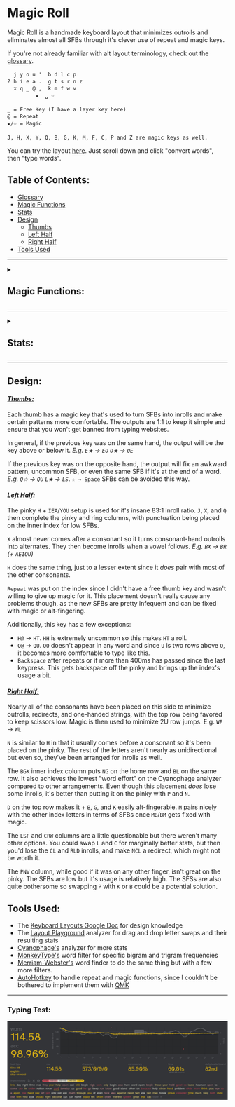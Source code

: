 # Magic Roll
Magic Roll is a handmade keyboard layout that minimizes outrolls and eliminates almost all SFBs through it's clever use of repeat and magic keys.

If you're not already familiar with alt layout terminology, check out the [glossary](glossary.md).
```
  j y o u '  b d l c p 
? h i e a .  g t s r n z
  x q _ @ ,  k m f w v
         ★  ␣ ☆

_ = Free Key (I have a layer key here)
@ = Repeat
★/☆ = Magic

J, H, X, Y, Q, B, G, K, M, F, C, P and Z are magic keys as well.
```
You can try the layout [here](https://keyboard-layout-try-out.pages.dev/?l0r0=q+w+e+r+t++y+u+i+o+p&l0r1=a+s+d+f+g++h+j+k+l+%3B+%27&l0r2=z+x+c+v+b++n+m+%2C+.+%2F&l1r0=j+y+o+u+%27++k+d+l+c+p&l1r1=h+i+e+a+.++g+t+s+r+n+z&l1r2=x+q+++++%2C++b+m+f+w+v&z=z). Just scroll down and click "convert words", then "type words".
## Table of Contents:
- [Glossary](glossary.md)
- [Magic Functions](#magic-functions)
- [Stats](#stats)
- [Design](#design)
  - [Thumbs](#thumbs)
  - [Left Half](#left-half)
  - [Right Half](#right-half)
- [Tools Used](#tools-used)
---

<details>
  <summary><h2>Magic Functions:</h2></summary>

```
★:          ☆:           B:           G:           J:           P:           Q:           X:
--------     --------     --------     --------     --------     --------     --------     --------
★ → Shift   --------     CB → CK      CG → CH       MJ → MM     BP → BV       @Q → @U     @X → @A
☆★ → ␣     ★☆ → U      SB → SW      PG → PH       RJ → RV     DP → DV       BQ → BM     BX → BL
.★ → ."     .☆ → ..      --------     SG → SC      SJ → SS                   LQ → LF     CX → CR
,★ → ,"     --------                  TG → TC       TJ → TG                   WQ → WB     DX → DW
?★ → ?"     --------     C:           --------      WJ → WN                   XQ → XR     GX → GL
!★ → !"     --------     --------                                                         KX → KT
@★ → @"     --------     SC → SF      M:            K:                                    LX → LV
"★ → "A     --------     --------     --------      --------                              MX → MB
(★ → (A     --------                  FM → FL       MK → MB                               PX → PH
A★ → AU     A☆ → A.      F:          --------                                             RX → RP
B★ → BT     --------     -------                                                          SX → SP
--------    C☆ → CC      VF → VL      H:                                                  TX → TW
D★ → DS     D☆ → DM      WF → WL     --------                                             WX → WR
E★ → EO     E☆ → EY                  BH → BR                                              --------
--------    F☆ → FL           	      DH → DR                                              
G★ → GS     G☆ → GM                  FH → FR                                              Y:
H★ → H?     H☆ → HH                  GH → GR                                              --------
I★ → IQ     I☆ → IY          	      KH → KN                                              JY → JI
--------    J☆ → JO                   LH → LL                                              --------
K★ → KG     --------                  MH → MP                                             
L★ → LS     L☆ → LS                  PH → PR                                              Z:      
M★ → MP     M☆ → MP                  RH → RR                                              --------
N★ → NP     N☆ → NV                                                                       DZ → DT
O★ → OE     O☆ → OX                                                                       GZ → GT
P★ → PV     P☆ → PN                                                                       LZ → LW
Q★ → QI     Q☆ → QU                                                                       MZ → MT
R★ → RC     R☆ → RC                                                                       RZ → RW
--------    S☆ → SL                                                                        TZ → TM
--------    T☆ → TR                                                                               
U★ → UA     U☆ → U,                                                                              
V★ → VP     V☆ → VV                                                                              
X★ → XI     X☆ → XH                                                                              
Y★ → YI                                                                   
```
</details>

---
<details>
  <summary><h2>Stats:</h2></summary>
Without repeat or magic unless specified.

**[Layout Playground](https://oxey.dev/playground/index.html "Layout Playground"):**
![without repeat](images/without%20repeat.jpg)
**[Layout Playground](https://oxey.dev/playground/index.html "Layout Playground")** (With Repeat):
![repeat](images/repeat.jpg)
**[Cyanophage](https://cyanophage.github.io/playground.html?layout=jyou%27bdlcp-hiea.gtsrnzxq%5C%3D%2Ckmfwv%2F%3B&mode=ergo&lan=english "View on Cyanophage"):**
![cyanophage](images/cyanophage.jpg)
**[KeySolve](https://luminespire.github.io/keysolve-web/ "Keysolve"):**
![keysolve](images/keysolve.jpg)

</details>

---

## Design:
#### <ins>*Thumbs:*
Each thumb has a magic key that's used to turn SFBs into inrolls and make certain patterns more comfortable. The outputs are 1:1 to keep it simple and ensure that you won't get banned from typing websites.

In general, if the previous key was on the same hand, the output will be the key above or below it. *E.g. `E★` → `EO` `O★` → `OE`*

If the previous key was on the opposite hand, the output will fix an awkward pattern, uncommon SFB, or even the same SFB if it's at the end of a word. *E.g. `Q☆` → `QU` `L★` → `LS`*. `☆ → Space` SFBs can be avoided this way.

#### <ins>*Left Half:*
The pinky `H` + `IEA`/`YOU` setup is used for it's insane 83:1 inroll ratio. `J`, `X`, and `Q` then complete the pinky and ring columns, with punctuation being placed on the inner index for low SFBs. 

`X` almost never comes after a consonant so it turns consonant-hand outrolls into alternates. They then become inrolls when a vowel follows. *E.g. `BX` → `BR` (+ `AEIOU`)*

`H` does the same thing, just to a lesser extent since it *does* pair with most of the other consonants.

`Repeat` was put on the index since I didn't have a free thumb key and wasn't willing to give up magic for it. This placement doesn't really cause any problems though, as the new SFBs are pretty infequent and can be fixed with magic or alt-fingering. 

Additionally, this key has a few exceptions:
- `H@` → `HT`. `HH` is extremely uncommon so this makes `HT` a roll.
- `Q@` → `QU`. `QQ` doesn't appear in any word and since `U` is two rows above `Q`, it becomes more comfortable to type like this.
- `Backspace` after repeats or if more than 400ms has passed since the last keypress. This gets backspace off the pinky and brings up the index's usage a bit.

#### <ins>*Right Half:*
Nearly all of the consonants have been placed on this side to minimize outrolls, redirects, and one-handed strings, with the top row being favored to keep scissors low. Magic is then used to minimize 2U row jumps. E.g. `WF` → `WL`

`N` is similar to `H` in that it usually comes before a consonant so it's been placed on the pinky. The rest of the letters aren't nearly as unidirectional but even so, they've been arranged for inrolls as well.

The `BGK` inner index column puts `NG` on the home row and `BL` on the same row. It also achieves the lowest "word effort" on the Cyanophage analyzer compared to other arrangements. Even though this placement *does* lose some inrolls, it's better than putting it on the pinky with `P` and `N`.

`D` on the top row makes it + `B`, `G`, and `K` easily alt-fingerable. `M` pairs nicely with the other index letters in terms of SFBs once `MB`/`BM` gets fixed with magic.

The `LSF` and `CRW` columns are a little questionable but there weren't many other options. You could swap `L` and `C` for marginally better stats, but then you'd lose the `CL` and `RLD` inrolls, and make `NCL` a redirect, which might not be worth it.

The `PNV` column, while good if it was on any other finger, isn't great on the pinky. The SFBs are low but it's usage is relatively high. The SFSs are also quite bothersome so swapping `P` with `K` or `B` could be a potential solution.

## Tools Used:
- The [Keyboard Layouts Google Doc](https://docs.google.com/document/d/1W0jhfqJI2ueJ2FNseR4YAFpNfsUM-_FlREHbpNGmC2o "Keyboard Layouts Google Doc") for design knowledge
- The [Layout Playground](https://oxey.dev/playground/index.html "Layout Playground") analyzer for drag and drop letter swaps and their resulting stats
- [Cyanophage's](https://cyanophage.github.io "Cyanophage Analyzer") analyzer for more stats
- [MonkeyType's](https://monkeytype.com "MonkeyType") word filter for specific bigram and trigram frequencies
- [Merriam-Webster's](https://www.merriam-webster.com/wordfinder "Merriam-Webster Word Finder") word finder to do the same thing but with a few more filters.
- [AutoHotkey](https://www.autohotkey.com "AutoHotkey's Website") to handle repeat and magic functions, since I couldn't be bothered to implement them with [QMK](https://docs.qmk.fm/features/repeat_key "QMK Repeat/Magic Documentation")
---
### Typing Test:
![typing test](images/typing%20test.jpg)
